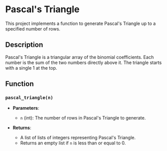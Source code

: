 # Pascal's Triangle

This project implements a function to generate Pascal's Triangle up to a specified number of rows.

## Description

Pascal's Triangle is a triangular array of the binomial coefficients. Each number is the sum of the two numbers directly above it. The triangle starts with a single 1 at the top.

## Function

### `pascal_triangle(n)`

- **Parameters**: 
  - `n` (int): The number of rows in Pascal's Triangle to generate.
  
- **Returns**: 
  - A list of lists of integers representing Pascal's Triangle.
  - Returns an empty list if `n` is less than or equal to 0.
